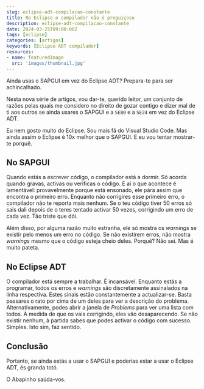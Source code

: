 ```yaml
---
slug: eclipse-adt-compilacao-constante
title: No Eclipse o compilador não é preguiçoso
description: eclipse-adt-compilacao-constante
date: 2024-03-25T09:00:00Z
tags: [eclipse]
categories: [artigos]
keywords: [Eclipse ADT compilador]
resources:
- name: featuredImage
  src: 'images/thumbnail.jpg'
---
```


Ainda usas o SAPGUI em vez do Eclipse ADT? Prepara-te para ser achincalhado.

<!--more-->

Nesta nova série de artigos, vou dar-te, querido leitor, um conjunto de razões pelas quais me considero no direito de gozar contigo e dizer mal de ti aos outros se ainda usares o SAPGUI e a `SE80` e a `SE24` em vez do Eclipse ADT.

Eu nem gosto muito do Eclipse. Sou mais fã do Visual Studio Code. Mas ainda assim o Eclipse é 10x melhor que o SAPGUI. E eu vou tentar mostrar-te porquê.

## No SAPGUI

Quando estás a escrever código, o compilador está a dormir. Só acorda quando gravas, activas ou verificas o código. E aí o que acontece é lamentável: provavelmente porque está ensonado, ele pára assim que encontra o primeiro erro. Enquanto não corrigires esse primeiro erro, o compilador não te reporta mais nenhum. Se o teu código tiver 50 erros só sais dali depois de o teres tentado activar 50 vezes, corrigindo um erro de cada vez. Tão triste que dói.

Além disso, por alguma razão muito estranha, ele só mostra os _warnings_ se existir pelo menos um erro no código. Se não existirem erros, não mostra _warnings_ mesmo que o código esteja cheio deles. Porquê? Não sei. Mas é muito pateta.

## No Eclipse ADT

O compilador está sempre a trabalhar. É incansável. Enquanto estás a programar, todos os erros e _warnings_ são discretamente assinalados na linha respectiva. Estes sinais estão constantemente a actualizar-se. Basta passares o rato por cima de um deles para ver a descrição do problema. Alternativamente, podes abrir a janela de _Problems_ para ver uma lista com todos. À medida de que os vais corrigindo, eles vão desaparecendo. Se não existir nenhum, à partida sabes que podes activar o código com sucesso. Simples. Isto sim, faz sentido.

## Conclusão

Portanto, se ainda estás a usar o SAPGUI e poderias estar a usar o Eclipse ADT, és granda totó.

O Abapinho saúda-vos.
